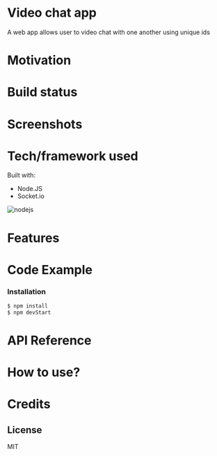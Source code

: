 # Video chat app
A web app allows user to video chat with one another using unique ids 

# Motivation
# Build status
# Screenshots
# Tech/framework used

Built with: 
- Node.JS
- Socket.io

<img src="https://img.icons8.com/color/96/000000/nodejs.png" alt="nodejs"/>

# Features
# Code Example
### Installation
```sh
$ npm install 
$ npm devStart

```
# API Reference


# How to use?
# Credits

License
----

MIT